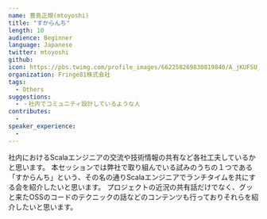 ```yaml
---
name: 豊島正規(mtoyoshi)
title: "すからんち"
length: 10
audience: Beginner
language: Japanese
twitter: mtoyoshi
github: 
icon: https://pbs.twimg.com/profile_images/662258269830819840/A_jKUFSU_400x400.png
organization: Fringe81株式会社
tags:
  - Others
suggestions:
  - ・社内でコミュニティ設計しているような人
contributes:
  - 
speaker_experience:
  - 
---
```

社内におけるScalaエンジニアの交流や技術情報の共有など各社工夫しているかと思います。
本セッションでは弊社で取り組んでいる試みのうちの１つである「すからんち」という、その名の通りScalaエンジニアでランチタイムを共にする会を紹介したいと思います。
プロジェクトの近況の共有話だけでなく、グッと来たOSSのコードのテクニックの話などのコンテンツも行っておりそれらを紹介したいと思います。
